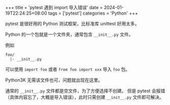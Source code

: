 +++
title = 'pytest 遇到 import 导入错误'
date = 2024-01-19T22:24:25+08:00
tags = ['pytest']
categories = 'Python'
+++

pytest 是很好用的 Python 测试框架，比标准库 unittest 好用太多。

Python 的一个包就是一个文件夹，通常包含 `__init__.py` 文件。

例如

```text
foo/
  |- __init__.py
```

可以使用 `import foo` 或者 `from foo import xxx` 导入 `foo` 包。

Python3K 无需该文件也可，问题就出现在这里。

通常的 `__init__.py` 文件都是空文件，为了方便选择不创建。
但是 pytest 会报错（具体内容忘了，大概是导入错误），此时只需创建 `__init__.py` 文件即可解决。
